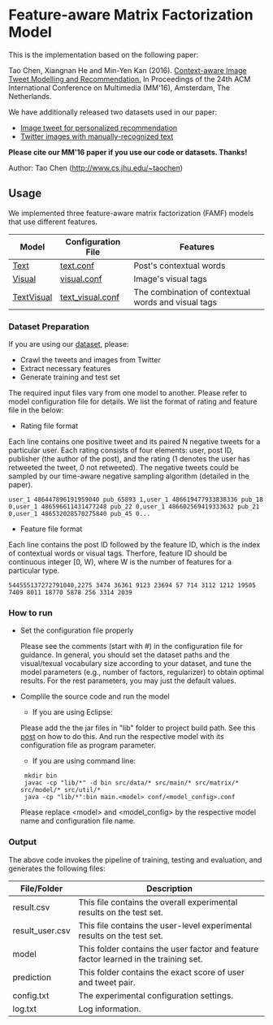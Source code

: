 # Feature-aware Matrix Factorization Model

This is the implementation based on the following paper:

Tao Chen, Xiangnan He and Min-Yen Kan (2016). [Context-aware Image Tweet Modelling and Recommendation.](https://www.comp.nus.edu.sg/~kanmy/papers/mm16.pdf) In Proceedings of the 24th ACM International Conference on Multimedia (MM'16), Amsterdam, The Netherlands.

We have additionally released two datasets used in our paper:
* [Image tweet for personalized recommendation](https://github.com/kite1988/famf/blob/master/data/README.MD#1-dataset-image-tweets-for-recommendation-123mb)
* [Twitter images with manually-recognized text](https://github.com/kite1988/famf/blob/master/data/README.MD#2-dataset-twitter-images-with-manually-recognized-text-60kb)


**Please cite our MM'16 paper if you use our code or datasets. Thanks!** 

Author: Tao Chen (http://www.cs.jhu.edu/~taochen)

## Usage

We implemented three feature-aware matrix factorization (FAMF) models that use different features.

Model | Configuration File | Features
------------ | ------------- | -------------
[Text](https://github.com/kite1988/famf/blob/master/src/main/TextMain.java) | [text.conf](https://github.com/kite1988/famf/blob/master/conf/text.conf) | Post's contextual words
[Visual](https://github.com/kite1988/famf/blob/master/src/main/VisualMain.java) | [visual.conf](https://github.com/kite1988/famf/blob/master/conf/visual.conf) | Image's visual tags
[TextVisual](https://github.com/kite1988/famf/blob/master/src/main/TextVisualMain.java) | [text_visual.conf](https://github.com/kite1988/famf/blob/master/conf/text_visual.conf) | The combination of contextual words and visual tags

### Dataset Preparation

If you are using our [dataset](https://github.com/kite1988/famf/blob/master/data/README.MD#1-dataset-image-tweets-for-recommendation-123mb), please:
* Crawl the tweets and images from Twitter
* Extract necessary features
* Generate training and test set

The required input files vary from one model to another. Please refer to model configuration file for details. We list the format of rating and feature file in the below:

* Rating file format

Each line contains one positive tweet and its paired N negative tweets for a particular user. Each rating consists of four elements: user, post ID, publisher (the author of the post), and the rating (1 denotes the user has retweeted the tweet, 0 not retweeted). The negative tweets could be sampled by our time-aware negative sampling algorithm (detailed in the paper).

```user_1 486447896191959040 pub_65893 1,user_1 486619477933838336 pub_18 0,user_1 486596611431477248 pub_22 0,user_1 486602569419333632 pub_21 0,user_1 486532028570275840 pub_45 0...```

* Feature file format

Each line contains the post ID followed by the feature ID, which is the index of contextual words or visual tags. Therfore, feature ID should be continuous integer [0, W), where W is the number of features for a particular type.

```544555137272791040,2275 3474 36361 9123 23694 57 714 3112 1212 19505 7409 8011 18770 5878 256 3314 2039```

### How to run

* Set the configuration file properly

  Please see the comments (start with #) in the configuration file for guidance. In general, you should set the dataset paths and the visual/texual vocabulary size according to your dataset, and tune the model parameters (e.g., number of factors, regularizer) to obtain optimal results. For the rest parameters, you may just the default values.
  
* Complile the source code and run the model

  * If you are using Eclipse:

  Please add the the jar files in "lib" folder to project build path. See this [post](http://www.wikihow.com/Add-JARs-to-Project-Build-Paths-in-Eclipse-(Java)) on how to do this. And run the respective model with its configuration file as program parameter. 

  * If you are using command line:
  ``` 
   mkdir bin
   javac -cp "lib/*" -d bin src/data/* src/main/* src/matrix/* src/model/* src/util/*
   java -cp "lib/*":bin main.<model> conf/<model_config>.conf 
  ```
  Please replace \<model\>  and \<model_config\> by the respective model name and configuration file name.

### Output
The above code invokes the pipeline of training, testing and evaluation, and generates the following files:

File/Folder | Description
------------ | -------------
result.csv      | This file contains the overall experimental results on the test set.
result_user.csv | This file contains the user-level experimental results on the test set.
model           | This folder contains the user factor and feature factor learned in the training set.
prediction      | This folder contains the exact score of user and tweet pair.
config.txt      | The experimental configuration settings.
log.txt         | Log information.
   
